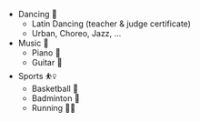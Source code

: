 - Dancing 💃
  - Latin Dancing (teacher & judge certificate)
  - Urban, Choreo, Jazz, ...
- Music 🎵
  - Piano 🎹
  - Guitar 🎸
- Sports ⛹️‍♀️
  - Basketball 🏀
  - Badminton 🏸
  - Running 🏃‍♀️
